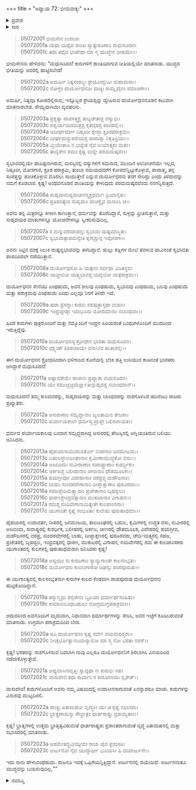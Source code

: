 +++
title = "ಅಧ್ಯಾಯ 72: ಭೀಮವಾಕ್ಯಃ"
+++

<details><summary>ಪ್ರವೇಶ</summary>


।।   ಓಂ ಓಂ ನಮೋ ನಾರಾಯಣಾಯ।।   ಶ್ರೀ ವೇದವ್ಯಾಸಾಯ ನಮಃ ।।

ಶ್ರೀ ಕೃಷ್ಣದ್ವೈಪಾಯನ ವೇದವ್ಯಾಸ ವಿರಚಿತ  

**ಶ್ರೀ ಮಹಾಭಾರತ**

**ಉದ್ಯೋಗ ಪರ್ವ**

**ಭಗವದ್ಯಾನ ಪರ್ವ**

**ಅಧ್ಯಾಯ 72**

</details>


<details><summary>ಸಾರ</summary>

ಆಗ ಭೀಮನು ಕೌರವರಲ್ಲಿ ಯುದ್ಧದ ಭಯವನ್ನು ಹುಟ್ಟಿಸಬೇಡವೆಂದೂ, ದುರ್ಯೋಧನನಲ್ಲಿ ಕಟುವಾಗಿ ಮಾತನಾಡಬೇಡವೆಂದೂ, “ಭರತರನ್ನು ನಾಶಗೊಳಿಸುವ ಬದಲಾಗಿ ನಾವು ಎಲ್ಲರೂ ದುರ್ಯೋಧನನಿಗೆ ಶಿರಬಾಗಿಸಿ ವಿನಯದಿಂದ ನಡೆದುಕೊಳ್ಳುತ್ತೇವೆ” ಎಂದೂ ಕೃಷ್ಣನಿಗೆ ಹೇಳುವುದು (1-23).

</details>



> 05072001 ಭೀಮಸೇನ ಉವಾಚ।  
05072001a ಯಥಾ ಯಥೈವ ಶಾಂತಿಃ ಸ್ಯಾತ್ಕುರೂಣಾಂ ಮಧುಸೂದನ।  
05072001c ತಥಾ ತಥೈವ ಭಾಷೇಥಾ ಮಾ ಸ್ಮ ಯುದ್ಧೇನ ಭೀಷಯೇಃ।।

ಭೀಮಸೇನನು ಹೇಳಿದನು: “ಮಧುಸೂದನ! ಕುರುಗಳಿಗೆ ಶಾಂತಿಯಾಗುವ ರೀತಿಯಲ್ಲಿಯೇ ಮಾತನಾಡು. ಯುದ್ಧದ ಭೀತಿಯನ್ನು ಅವರಲ್ಲಿ ಹುಟ್ಟಿಸಬೇಡ!

> 05072002a ಅಮರ್ಷೀ ನಿತ್ಯಸಂರಬ್ಧಃ ಶ್ರೇಯೋದ್ವೇಷೀ ಮಹಾಮನಾಃ।   
05072002c ನೋಗ್ರಂ ದುರ್ಯೋಧನೋ ವಾಚ್ಯಃ ಸಾಮ್ನೈವೈನಂ ಸಮಾಚರೇಃ।।

ಅಮರ್ಷಿ, ನಿತ್ಯವೂ ಕೋಪದಲ್ಲಿರುವ, ಇನ್ನೊಬ್ಬರ ಶ್ರೇಯಸ್ಸನ್ನು ದ್ವೇಷಿಸುವ ದುರ್ಯೋಧನನೊಡನೆ ಕಟುವಾಗಿ ಮಾತನಾಡಬೇಡ. ಸೌಮ್ಯವಾಗಿಯೇ ವ್ಯವಹರಿಸು.

> 05072003a ಪ್ರಕೃತ್ಯಾ ಪಾಪಸತ್ತ್ವಶ್ಚ ತುಲ್ಯಚೇತಾಶ್ಚ ದಸ್ಯುಭಿಃ।  
05072003c ಐಶ್ವರ್ಯಮದಮತ್ತಶ್ಚ ಕೃತವೈರಶ್ಚ ಪಾಂಡವೈಃ।।  
05072004a ಅದೀರ್ಘದರ್ಶೀ ನಿಷ್ಠೂರೀ ಕ್ಷೇಪ್ತಾ ಕ್ರೂರಪರಾಕ್ರಮಃ।  
05072004c ದೀರ್ಘಮನ್ಯುರನೇಯಶ್ಚ ಪಾಪಾತ್ಮಾ ನಿಕೃತಿಪ್ರಿಯಃ।।  
05072005a ಮ್ರಿಯೇತಾಪಿ ನ ಭಜ್ಯೇತ ನೈವ ಜಃಯಾತ್ಸ್ವಕಂ ಮತಂ।   
05072005c ತಾದೃಶೇನ ಶಮಂ ಕೃಷ್ಣ ಮನ್ಯೇ ಪರಮದುಷ್ಕರಂ।।

ಸ್ವಭಾವದಲ್ಲಿಯೇ ಪಾಪಿಷ್ಟನಾಗಿರುವ, ಮನಸ್ಸಿನಲ್ಲಿ ದಸ್ಯುಗಳಿಗೆ ಸಮನಾದ, ಮುಂದಿನ ಆಲೋಚನೆಯೇ ಇಲ್ಲದ, ನಿಷ್ಠೂರೀ, ಮೋಸಗಾರ, ಕ್ರೂರ ಪರಾಕ್ರಮಿ, ತುಂಬಾ ಸಮಯದವರೆಗೆ ಕೋಪವನ್ನಿಟ್ಟುಕೊಳ್ಳುವ, ಪಾಪಾತ್ಮ, ತನ್ನ ಸಂಪತ್ತನ್ನು ಹಂಚಿಕೊಳ್ಳುವ ಮೊದಲು ಸಾಯುತ್ತೇನೆ ಎನ್ನುವ ದುರ್ಯೋಧನನು ತನಗೆ ಸೇರಿದ್ದು ಎಂದು ತಿಳಿದುದನ್ನು ನಮಗೆ ಕೊಡಲಾರ. ಕೃಷ್ಣ! ಅಂಥವನೊಡನೆ ಶಾಂತಿಯನ್ನು ಕೇಳುವುದು ಪರಮದುಷ್ಕರವೆಂದು ನನಗನ್ನಿಸುತ್ತದೆ.

> 05072006a ಸುಹೃದಾಮಪ್ಯವಾಚೀನಸ್ತ್ಯಕ್ತಧರ್ಮಃ ಪ್ರಿಯಾನೃತಃ।  
05072006c ಪ್ರತಿಹಂತ್ಯೇವ ಸುಹೃದಾಂ ವಾಚಶ್ಚೈವ ಮನಾಂಸಿ ಚ।।

ಅವನು ತನ್ನ ಮಿತ್ರರನ್ನೂ ಕೀಳಾಗಿ ಕಾಣುತ್ತಾನೆ, ಧರ್ಮವನ್ನು ತೊರೆದಿದ್ದಾನೆ, ಸುಳ್ಳನ್ನು ಪ್ರೀತಿಸುತ್ತಾನೆ, ಮತ್ತು ಸುಹೃದಯರ ಮಾತುಗಳನ್ನೂ ಯೋಚನೆಗಳನ್ನೂ ಸ್ವೀಕರಿಸುವುದಿಲ್ಲ.

> 05072007a ಸ ಮನ್ಯುವಶಮಾಪನ್ನಃ ಸ್ವಭಾವಂ ದುಷ್ಟಮಾಸ್ಥಿತಃ।  
05072007c ಸ್ವಭಾವಾತ್ಪಾಪಮನ್ವೇತಿ ತೃಣೈಸ್ತುನ್ನ ಇವೋರಗಃ।।

ಅವನು ಸಿಟ್ಟಿನ ವಶಕ್ಕೆ ಸಿಲುಕಿ ದುಷ್ಟಸ್ವಭಾವವನ್ನು ತಳೆದಿದ್ದಾನೆ. ಹುಲ್ಲು ಕಡ್ಡಿಗಳ ಮೇಲೆ ತೆವಳುವ ಹಾವಿನಂತೆ ಸ್ವಭಾವತಃ ಪಾಪದಿಂದಲೇ ನಡೆಯುತ್ತಾನೆ.

> 05072008a ದುರ್ಯೋಧನೋ ಹಿ ಯತ್ಸೇನಃ ಸರ್ವಥಾ ವಿದಿತಸ್ತವ।   
05072008c ಯಚ್ಚೀಲೋ ಯತ್ಸ್ವಭಾವಶ್ಚ ಯದ್ಬಲೋ ಯತ್ಪರಾಕ್ರಮಃ।।

ದುರ್ಯೋಧನನ ಸೇನೆಯು ಎಂಥಹುದು, ಅವನ ಶೀಲವು ಎಂಥಹುದು, ಸ್ವಭಾವವು ಎಂಥಹುದು, ಬಲವು ಎಂಥಹುದು ಮತ್ತು ಪರಾಕ್ರಮವು ಎಂಥಹುದು ಎಂದು ಎಲ್ಲವೂ ನಿನಗೆ ತಿಳಿದೇ ಇದೆ.

> 05072009a ಪುರಾ ಪ್ರಸನ್ನಾಃ ಕುರವಃ ಸಹಪುತ್ರಾಸ್ತಥಾ ವಯಂ।  
05072009c ಇಂದ್ರಜ್ಯೇಷ್ಠಾ ಇವಾಭೂಮ ಮೋದಮಾನಾಃ ಸಬಾಂಧವಾಃ।।

ಹಿಂದೆ ಕುರುಗಳು ಪುತ್ರರೊಂದಿಗೆ ಮತ್ತು ನಮ್ಮೊಂದಿಗೆ ಇಂದ್ರನ ಹಿರಿಯರಂತೆ ಬಂಧುಗಳೊಂದಿಗೆ ಮುದದಿಂದ ಇರುತ್ತಿದ್ದೆವು.

> 05072010a ದುರ್ಯೋಧನಸ್ಯ ಕ್ರೋಧೇನ ಭಾರತಾ ಮಧುಸೂದನ।  
05072010c ಧಕ್ಷ್ಯಂತೇ ಶಿಶಿರಾಪಾಯೇ ವನಾನೀವ ಹುತಾಶನೈಃ।।

ಈಗ ದುರ್ಯೋಧನನ ಕ್ರೋಧದಿಂದಾಗಿ ಛಳಿಗಾಲದ ಕೊನೆಯಲ್ಲಿ ಬೆಂಕಿ ಹತ್ತಿ ಉರಿಯುವ ಕಾಡಿನಂತೆ ಭಾರತರು ಆಗಿದ್ದಾರೆ ಮಧುಸೂದನ!

> 05072011a ಅಷ್ಟಾದಶೇಮೇ ರಾಜಾನಃ ಪ್ರಖ್ಯಾತಾ ಮಧುಸೂದನ।  
05072011c ಯೇ ಸಮುಚ್ಚಿಚ್ಚಿದುರ್ಜ್ಞಾತೀನ್ಸುಹೃದಶ್ಚ ಸಬಾಂಧವಾನ್।।

ಮಧುಸೂದನ! ತಮ್ಮ ಕುಲದವರನ್ನು, ಸುಹೃದಯರನ್ನು ಮತ್ತು ಬಾಂಧವರನ್ನು ನಾಶಗೊಳಿಸಿದ ಹದಿನೆಂಟು ರಾಜರು ಪ್ರಖ್ಯಾತರು.

> 05072012a ಅಸುರಾಣಾಂ ಸಮೃದ್ಧಾನಾಂ ಜ್ವಲತಾಮಿವ ತೇಜಸಾ।  
05072012c ಪರ್ಯಾಯಕಾಲೇ ಧರ್ಮಸ್ಯ ಪ್ರಾಪ್ತೇ ಬಲಿರಜಾಯತ।।

ಧರ್ಮದ ಪರ್ಯಾಯಕಾಲವು ಬಂದಾಗ ಸಮೃದ್ಧರಾಗಿದ್ದ ಅಸುರರಲ್ಲಿ ತೇಜಸ್ಸಿನಲ್ಲಿ ಅಗ್ನಿಯಂತಿರುವ ಬಲಿಯು ಜನಿಸಿದನು.

> 05072013a ಹೈಹಯಾನಾಮುದಾವರ್ತೋ ನೀಪಾನಾಂ ಜನಮೇಜಯಃ।  
05072013c ಬಹುಲಸ್ತಾಲಜಂಘಾನಾಂ ಕೃಮೀಣಾಮುದ್ಧತೋ ವಸುಃ।।  
05072014a ಅಜಬಿಂದುಃ ಸುವೀರಾಣಾಂ ಸುರಾಷ್ಟ್ರಾಣಾಂ ಕುಶರ್ದ್ಧಿಕಃ।   
05072014c ಅರ್ಕಜಶ್ಚ ಬಲೀಹಾನಾಂ ಚೀನಾನಾಂ ಧೌತಮೂಲಕಃ।।  
05072015a ಹಯಗ್ರೀವೋ ವಿದೇಹಾನಾಂ ವರಪ್ರಶ್ಚ ಮಹೌಜಸಾಂ।  
05072015c ಬಾಹುಃ ಸುಂದರವೇಗಾನಾಂ ದೀಪ್ತಾಕ್ಷಾಣಾಂ ಪುರೂರವಾಃ।।  
05072016a ಸಹಜಶ್ಚೇದಿಮತ್ಸ್ಯಾನಾಂ ಪ್ರಚೇತಾನಾಂ ಬೃಹದ್ಬಲಃ।  
05072016c ಧಾರಣಶ್ಚೇಂದ್ರವತ್ಸಾನಾಂ ಮುಕುಟಾನಾಂ ವಿಗಾಹನಃ।।  
05072017a ಶಮಶ್ಚ ನಂದಿವೇಗಾನಾಮಿತ್ಯೇತೇ ಕುಲಪಾಂಸನಾಃ।  
05072017c ಯುಗಾಂತೇ ಕೃಷ್ಣ ಸಂಭೂತಾಃ ಕುಲೇಷು ಪುರುಷಾಧಮಾಃ।।

ಹೈಹಯರಲ್ಲಿ ಉದಾವರ್ತ, ನೀಪರಲ್ಲಿ ಜನಮೇಜಯ, ತಾಲಜಂಘರಲ್ಲಿ ಬಹುಲ, ಕೃಮಿಗಳಲ್ಲಿ ಉದ್ಧತ ವಸು, ಸುವೀರರಲ್ಲಿ ಅಜಬಿಂದು, ಸುರಾಷ್ಟ್ರರಲ್ಲಿ ಕುಶರ್ಧಿಕ, ಬಲೀಹರಲ್ಲಿ ಅರ್ಕಜ, ಚೀಣರಲ್ಲಿ ಧೌತಮೂಲಕ, ವಿದೇಹರಲ್ಲಿ ಹಯಗ್ರೀವ, ಮಹೌಜಸರಲ್ಲಿ ವರಪ್ರ, ಸುಂದರವೇಗರಲ್ಲಿ ಬಾಹು, ದೀಪ್ತಾಕ್ಷಣರಲ್ಲಿ ಪುರೂರವರು, ಚೇದಿ-ಮತ್ಸ್ಯರಲ್ಲಿ ಸಹಜ, ಪ್ರಚೇತರಲ್ಲಿ ಬೃಹದ್ಬಲ, ಇಂದ್ರವತ್ಸರಲ್ಲಿ ಧಾರಣ, ಮುಕುಟರಲ್ಲಿ ವಿಗಾಹನ, ನಂದಿವೇಗರಲ್ಲಿ ಶಮ ಈ ಕುಲಪಾಂಸಕರು ಯುಗಾಂತದಲ್ಲಿ ಕುಲಗಳಲ್ಲಿ ಪುರುಷಾಧಮರಾಗಿ ಜನಿಸಿದರು ಕೃಷ್ಣ!

> 05072018a ಅಪ್ಯಯಂ ನಃ ಕುರೂಣಾಂ ಸ್ಯಾದ್ಯುಗಾಂತೇ ಕಾಲಸಂಭೃತಃ।  
05072018c ದುರ್ಯೋಧನಃ ಕುಲಾಂಗಾರೋ ಜಘನ್ಯಃ ಪಾಪಪೂರುಷಃ।।

ಈ ಯುಗಾಂತ್ಯದಲ್ಲಿ ಕಾಲಸಂಭೃತನಾಗಿ ಕುರುಗಳ ಕುಲದ ಕೆಂಡವಾಗಿ ಪಾಪಪೂರುಷ ದುರ್ಯೋಧನನು ಹುಟ್ಟಿಕೊಂಡಿದ್ದಾನೆ.

> 05072019a ತಸ್ಮಾನ್ಮೃದು ಶನೈರೇನಂ ಬ್ರೂಯಾ ಧರ್ಮಾರ್ಥಸಂಹಿತಂ।  
05072019c ಕಾಮಾನುಬಂಧಬಹುಲಂ ನೋಗ್ರಮುಗ್ರಪರಾಕ್ರಮಂ।।

ಆದುದರಿಂದ ಅವನೊಂದಿಗೆ ಮೃದುವಾಗಿ, ನಿಧಾನವಾಗಿ ಧರ್ಮಾರ್ಥಗಳನ್ನು ಸೇರಿಸಿ, ಅವನ ಇಚ್ಛೆಗೆ ಕೂಡಿಬರುವಂತೆ ಮಾತನಾಡು. ಉಗ್ರವಾಗಿ ಪರಾಕ್ರಮದಿಂದ ಬೇಡ.

> 05072020a ಅಪಿ ದುರ್ಯೋಧನಂ ಕೃಷ್ಣ ಸರ್ವೇ ವಯಮಧಶ್ಚರಾಃ।   
05072020c ನೀಚೈರ್ಭೂತ್ವಾನುಯಾಸ್ಯಾಮೋ ಮಾ ಸ್ಮ ನೋ ಭರತಾ ನಶನ್।।

ಕೃಷ್ಣ! ಭರತರನ್ನು ನಾಶಗೊಳಿಸುವ ಬದಲಾಗಿ ನಾವು ಎಲ್ಲರೂ ದುರ್ಯೋಧನನಿಗೆ ಶಿರಬಾಗಿಸಿ ವಿನಯದಿಂದ ನಡೆದುಕೊಳ್ಳುತ್ತೇವೆ.

> 05072021a ಅಪ್ಯುದಾಸೀನವೃತ್ತಿಃ ಸ್ಯಾದ್ಯಥಾ ನಃ ಕುರುಭಿಃ ಸಹ।  
05072021c ವಾಸುದೇವ ತಥಾ ಕಾರ್ಯಂ ನ ಕುರೂನನಯಃ ಸ್ಪೃಶೇತ್।।

ವಾಸುದೇವ! ಕುರುಗಳೊಂದಿಗೆ ಅವನು ನಮ್ಮ ವಿಷಯದಲ್ಲಿ ಉದಾಸೀನನಾಗುವಂತೆ ಏನನ್ನಾದರೂ ಮಾಡು. ಕುರುಗಳನ್ನು ವಿನಾಶವು ಮುಟ್ಟದಿರಲಿ.

> 05072022a ವಾಚ್ಯಃ ಪಿತಾಮಹೋ ವೃದ್ಧೋ ಯೇ ಚ ಕೃಷ್ಣ ಸಭಾಸದಃ।  
05072022c ಭ್ರಾತೄಣಾಮಸ್ತು ಸೌಭ್ರಾತ್ರಂ ಧಾರ್ತರಾಷ್ಟ್ರಃ ಪ್ರಶಾಮ್ಯತಾಂ।।

ಕೃಷ್ಣ! ಭ್ರಾತೃಗಳಲ್ಲಿ ಉತ್ತಮ ಭ್ರಾತೃತ್ವವಿರುವಂತೆ ಧಾರ್ತರಾಷ್ಟ್ರರು ಪ್ರಶಾಂತರಾಗುವಂತೆ ವೃದ್ಧ ಪಿತಾಮಹನಲ್ಲಿ ಮತ್ತು ಸಭಾಸದರಲ್ಲಿ ಮಾತನಾಡು.

> 05072023a ಅಹಮೇತದ್ಬ್ರವೀಮ್ಯೇವಂ ರಾಜಾ ಚೈವ ಪ್ರಶಂಸತಿ।  
05072023c ಅರ್ಜುನೋ ನೈವ ಯುದ್ಧಾರ್ಥೀ ಭೂಯಸೀ ಹಿ ದಯಾರ್ಜುನೇ।।

ಇದು ನಾನು ಹೇಳುವಂಥಹುದು. ರಾಜನೂ ಇದಕ್ಕೆ ಒಪ್ಪಿಗೆಯನ್ನಿತ್ತಿದ್ದಾನೆ. ಅರ್ಜುನನಲ್ಲಿ ದಯೆಯಿದೆ. ಅರ್ಜುನನಂತೂ ಯುದ್ಧವನ್ನು ಬಯಸುವುದಿಲ್ಲ.””


<details><summary>ಸಮಾಪ್ತಿ</summary>


ಇತಿ ಶ್ರೀ ಮಹಾಭಾರತೇ ಉದ್ಯೋಗ ಪರ್ವಣಿ ಭಗವದ್ಯಾನ ಪರ್ವಣಿ ಭೀಮವಾಕ್ಯೇ ದ್ವಿಸಪ್ತತಿತಮೋಽಧ್ಯಾಯಃ।  
ಇದು ಶ್ರೀ ಮಹಾಭಾರತದಲ್ಲಿ ಉದ್ಯೋಗ ಪರ್ವದಲ್ಲಿ ಭಗವದ್ಯಾನ ಪರ್ವದಲ್ಲಿ ಭೀಮವಾಕ್ಯ ಎನ್ನುವ ಎಪ್ಪತ್ತೆರಡನೆಯ ಅಧ್ಯಾಯವು.



</details>
